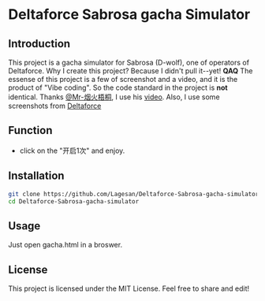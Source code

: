 # Deltaforce Sabrosa gacha Simulator

## Introduction

This project is a gacha simulator for Sabrosa (D-wolf), one of operators of Deltaforce. Why I create this project? Because I didn't pull it--yet! **QAQ**
The essense of this project is a few of screenshot and a video, and it is the product of "Vibe coding". So the code standard in the project is **not** identical.
Thanks [@Mr-烟火梧桐](https://space.bilibili.com/407531456), I use his [video](https://www.bilibili.com/video/BV1T8wpezEYG).
Also, I use some screenshots from [Deltaforce](https://www.playdeltaforce.com/)

## Function

- click on the "开启1次" and enjoy.

## Installation

```bash
git clone https://github.com/Lagesan/Deltaforce-Sabrosa-gacha-simulator.git
cd Deltaforce-Sabrosa-gacha-simulator
```

## Usage

Just open gacha.html in a broswer.


## License

This project is licensed under the MIT License. Feel free to share and edit!